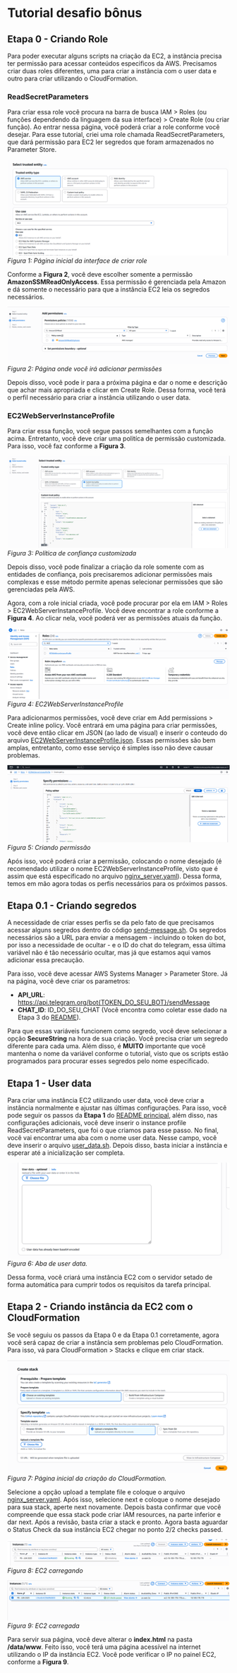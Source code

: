 # Tutorial desafio bônus

## Etapa 0 - Criando Role
Para poder executar alguns scripts na criação da EC2, a instância precisa ter permissão para acessar conteúdos especificos da AWS. Precisamos criar duas roles diferentes, uma para criar a instância com o user data e outro para criar utilizando o CloudFormation.

### ReadSecretParameters
Para criar essa role você procura na barra de busca IAM > Roles (ou funções dependendo da linguagem da sua interface) > Create Role (ou criar função). Ao entrar nessa página, você poderá criar a role conforme você desejar. Para esse tutorial, criei uma role chamada ReadSecretParameters, que dará permissão para EC2 ler segredos que foram armazenados no Parameter Store.

![Página 1 do Create Role](/Atividade-de-Linux/fotos/Role-read-secret-parameters.png)
*Figura 1: Página inicial da interface de criar role*

Conforme a **Figura 2**, você deve escolher somente a permissão **AmazonSSMReadOnlyAccess**. Essa permissão é gerenciada pela Amazon e dá somente o necessário para que a instância EC2 leia os segredos necessários.

![Página 2 do Create Role](/Atividade-de-Linux/fotos/add-permissions.png)
*Figura 2: Página onde você irá adicionar permissões*

Depois disso, você pode ir para a próxima página e dar o nome e descrição que achar mais apropriada e clicar em Create Role. Dessa forma, você terá o perfil necessário para criar a instância utilizando o user data.

### EC2WebServerInstanceProfile

Para criar essa função, você segue passos semelhantes com a função acima. Entretanto, você deve criar uma politíca de permissão customizada. Para isso, você faz conforme a **Figura 3**.

![Página 1 do Create role com custom policy](/Atividade-de-Linux/fotos/custom-politica-de-confianca.png)
*Figura 3: Política de confiança customizada*

Depois disso, você pode finalizar a criação da role somente com as entidades de confiança, pois precisaremos adicionar permissões mais complexas e esse método permite apenas selecionar permissões que são gerenciadas pela AWS.

Agora, com a role inicial criada, você pode procurar por ela em IAM > Roles > EC2WebServerInstanceProfile. Você deve encontrar a role conforme a **Figura 4**. Ao clicar nela, você poderá ver as permissões atuais da função. 

![Role](/Atividade-de-Linux/fotos/EC2InstanceProfileRole.png)
*Figura 4: EC2WebServerInstanceProfile*

Para adicionarmos permissões, você deve criar em Add permissions > Create inline policy. Você entrará em uma página para criar permissões, você deve então clicar em JSON (ao lado de visual) e inserir o conteudo do arquivo [EC2WebServerInstanceProfile.json](/Atividade-de-Linux/arquivos/script-bonus/EC2WebServerInstanceProfile.json). Essas permissões são bem amplas, entretanto, como esse serviço é simples isso não deve causar problemas.

![Criando Permissão](/Atividade-de-Linux/fotos/CriandoPermissao.png)
*Figura 5: Criando permissão*

Após isso, você poderá criar a permissão, colocando o nome desejado (é recomendado utilizar o nome EC2WebServerInstanceProfile, visto que é assim que está especificado no arquivo [nginx_server.yaml](/Atividade-de-Linux/arquivos/script-bonus/nginx_server.yaml)). Dessa forma, temos em mão agora todas os perfis necessários para os próximos passos.

## Etapa 0.1 - Criando segredos

A necessidade de criar esses perfis se da pelo fato de que precisamos acessar alguns segredos dentro do código [send-message.sh](/Atividade-de-Linux/arquivos/scripts/telegram-bot/send-message.sh). Os segredos necessários são a URL para enviar a mensagem - incluindo o token do bot, por isso a necessidade de ocultar -  e o ID do chat do telegram, essa última variável não é tão necessário ocultar, mas já que estamos aqui vamos adicionar essa precaução.

Para isso, você deve acessar AWS Systems Manager > Parameter Store. Já na página, você deve criar os parametros: 
- **API_URL**: https://api.telegram.org/bot{TOKEN_DO_SEU_BOT}/sendMessage
- **CHAT_ID**: ID_DO_SEU_CHAT (Você encontra como coletar esse dado na Etapa 3 do [README](/Atividade-de-Linux/README.md)).

Para que essas variáveis funcionem como segredo, você deve selecionar a opção **SecureString** na hora de sua criação. Você precisa criar um segredo diferente para cada uma. Além disso, é **MUITO** importante que você mantenha o nome da variável conforme o tutorial, visto que os scripts estão programados para procurar esses segredos pelo nome especificado.
## Etapa 1 - User data

Para criar uma instância EC2 utilizando user data, você deve criar a instância normalmente e ajustar nas últimas configurações.
Para isso, você pode seguir os passos da **Etapa 1** do [README principal](/Atividade-de-Linux/README.md), além disso, nas configurações adicionais, você deve inserir o instance profile ReadSecretParameters, que foi o que criamos para esse passo. No final, você vai encontrar uma aba com o nome user data. Nesse campo, você deve inserir o arquivo [user_data.sh](/Atividade-de-Linux/arquivos/script-bonus/user_data.sh). Depois disso, basta iniciar a instância e esperar até a inicialização ser completa.

![User data](/Atividade-de-Linux/fotos/user-data.png)
*Figura 6: Aba de user data.*

Dessa forma, você criará uma instância EC2 com o servidor setado de forma automática para cumprir todos os requisitos da tarefa principal.

## Etapa 2 - Criando instância da EC2 com o CloudFormation

Se você seguiu os passos da Etapa 0 e da Etapa 0.1 corretamente, agora você será capaz de criar a instância sem problemas pelo CloudFormation. Para isso, vá para CloudFormation > Stacks e clique em criar stack. 

![Cloud Formation 0](/Atividade-de-Linux/fotos/cloud-formation0.png)
*Figura 7: Página inicial da criação do CloudFormation.*

Selecione a opção upload a template file e coloque o arquivo [nginx_server.yaml](/Atividade-de-Linux/arquivos/script-bonus/nginx_server.yaml). Após isso, selecione next e coloque o nome desejado para sua stack, aperte next novamente. Depois basta confirmar que você compreende que essa stack pode criar IAM resources, na parte inferior e dar next. Após a revisão, basta criar a stack e pronto. Agora basta aguardar o Status Check da sua instância EC2 chegar no ponto 2/2 checks passed.

![Instância EC2 criada pelo CloudFormation carregando](/Atividade-de-Linux/fotos/loading-ec2.png)
*Figura 8: EC2 carregando*

![Instância EC2 criada pelo CloudFormation carregada](/Atividade-de-Linux/fotos/ec2-checks-passed.png)
*Figura 9: EC2 carregada*

Para servir sua página, você deve alterar o **index.html** na pasta **/data/www**. Feito isso, você terá uma página acessível na internet utilizando o IP da instância EC2. Você pode verificar o IP no painel EC2, conforme a **Figura 9**.